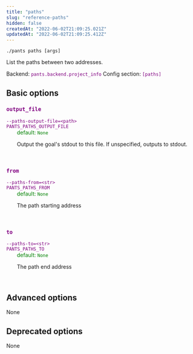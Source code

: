 ```yaml
---
title: "paths"
slug: "reference-paths"
hidden: false
createdAt: "2022-06-02T21:09:25.021Z"
updatedAt: "2022-06-02T21:09:25.412Z"
---
```

```
./pants paths [args]
```
List the paths between two addresses.

Backend: <span style="color: purple"><code>pants.backend.project_info</code></span>
Config section: <span style="color: purple"><code>[paths]</code></span>

## Basic options

<div style="color: purple">
  <h3><code>output_file</code></h3>
  <code>--paths-output-file=&lt;path&gt;</code><br>
  <code>PANTS_PATHS_OUTPUT_FILE</code><br>
</div>
<div style="padding-left: 2em;">
<span style="color: green">default: <code>None</code></span>

<br>

Output the goal's stdout to this file. If unspecified, outputs to stdout.
</div>
<br>

<div style="color: purple">
  <h3><code>from</code></h3>
  <code>--paths-from=&lt;str&gt;</code><br>
  <code>PANTS_PATHS_FROM</code><br>
</div>
<div style="padding-left: 2em;">
<span style="color: green">default: <code>None</code></span>

<br>

The path starting address
</div>
<br>

<div style="color: purple">
  <h3><code>to</code></h3>
  <code>--paths-to=&lt;str&gt;</code><br>
  <code>PANTS_PATHS_TO</code><br>
</div>
<div style="padding-left: 2em;">
<span style="color: green">default: <code>None</code></span>

<br>

The path end address
</div>
<br>


## Advanced options

None

## Deprecated options

None